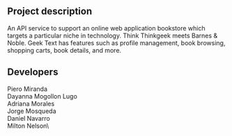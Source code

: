 ## Project description

An API service to support an online web application bookstore which targets a particular niche in technology. Think Thinkgeek meets Barnes & Noble. Geek Text has features such as profile management, book browsing, shopping carts, book details, and more.

## Developers
Piero Miranda\
Dayanna Mogollon Lugo\
Adriana Morales\
Jorge Mosqueda\
Daniel Navarro\
Milton Nelson\
